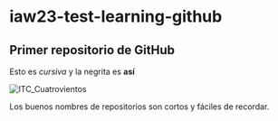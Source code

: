 # iaw23-test-learning-github

## Primer repositorio de GitHub

Esto es _cursiva_ y la negrita es **así**

![ITC_Cuatrovientos](https://moodlefp.educacion.navarra.es/pluginfile.php/40027/coursecat/description/logo-cuatrovientos-2-1.png?time=1631869896154)

Los buenos nombres de repositorios son cortos y fáciles de recordar.
